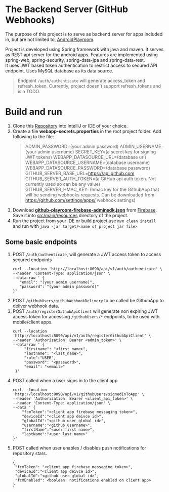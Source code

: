 The Backend Server (GitHub Webhooks)
==========================================

The purpose of this project is to serve as backend server for apps included in,
but are not limited to, [AndroidPlayroom](https://github.com/shyamkp-11/AndroidPlayroom). 

Project is developed using Spring framework with java and maven. It serves as REST api server for the android apps.
Features are implemented using spring-web, spring-security, spring-data-jpa and spring-data-rest.  
It uses JWT based token authentication to restrict access to secured API endpoint. Uses MySQL database as its data source. 

> Endpoint `/auth/authenticate` will generate access_token and refresh_token. Currently, project doesn't support refresh_tokens and is a TODO.  

# Build and run
1. Clone this [Repository](https://github.com/shyamkp-11/The-Backend-Server-Github-Webhooks) into IntelliJ or IDE of your choice.
2. Create a file **webapp-secrets.properties** in the root project folder. Add following to the file:
   > ADMIN_PASSWORD=(your admin password)
   ADMIN_USERNAME=(your admin username)
   SECRET_KEY=(a secret key for signing JWT tokens)
   WEBAPP_DATASOURCE_URL=(database url)
   WEBAPP_DATASOURCE_USERNAME=(database username)
   WEBAPP_DATASOURCE_PASSWORD=(database password)
   GITHUB_SERVER_BASE_URL=https://api.github.com
   GITHUB_SERVER_AUTH_TOKEN=(a GitHub api auth token. Not currently used so can be any value)
   GITHUB_SERVER_HMAC_KEY=(hmac key for the GithubApp that will be sending webhooks requests. Can be downloaded from https://github.com/settings/apps/ webhook settings)
3. Download [**github-playroom-firebase-adminsdk.json**](https://firebase.google.com/docs/admin/setup#initialize_the_sdk_in_non-google_environments) from  [Firebase](https://console.firebase.google.com).  
   Save it into [src/main/resources](src/main/resources) directory of the project.
4. Run the project from your IDE or build project use `mvn clean install` and run with `java -jar target/<name of project jar file>`

## Some basic endpoints
1. POST `/auth/authenticate`, will generate a JWT access token to access secured endpoints  
   ```curl
   curl --location 'http://localhost:8090/api/v1/auth/authenticate' \
   --header 'Content-Type: application/json' \
   --data-raw ' {
      "email": "(your admin username)",
      "password": "(your admin password)"
   }'
   ```
2. POST `/githubUsers/githubWebhookDelivery` to be called be GithubApp to deliver webhook data.
3. POST `/auth/registerGithubApiClient` will generate non expiring JWT access token for accessing `/githubUsers/*` endpoints, to be used with mobile/client apps.
   ```curl
   curl --location 'http://localhost:8090/api/v1/auth/registerGithubApiClient' \
   --header 'Authorization: Bearer <admin_token>' \
   --data-raw ' {
        "firstname": "<first_name>",
        "lastname": "<last_name>",
        "role":"USER",
        "password": "<password>",
        "email": "<email>"
    }'
   ```
4. POST called when a user signs in to the client app 
   ```curl
   curl --location 'http://localhost:8090/api/v1/githubUsers/signedInToApp' \
   --header 'Authorization: Bearer <client_api_token>' \
   --header 'Content-Type: application/json' \
   --data ' {
       "fcmToken":"<client app firebase messaging token>",
       "deviceId":"<client app deivce id>",
       "globalId":"<github user global id>",
       "username":"<github username>",
       "firstName":"<user first name>",
       "lastName":"<user last name>"
   }'
   ```
5. POST called when user enables / disables push notifications for repository stars.
   ```curl
   {
    "fcmToken": "<client app firebase messaging token>",
    "deviceId":"<client app deivce id>",
    "globalId":"<github user global id>",
    "fcmEnabled": <boolean: notifications enabled on client app>
   }
   ```